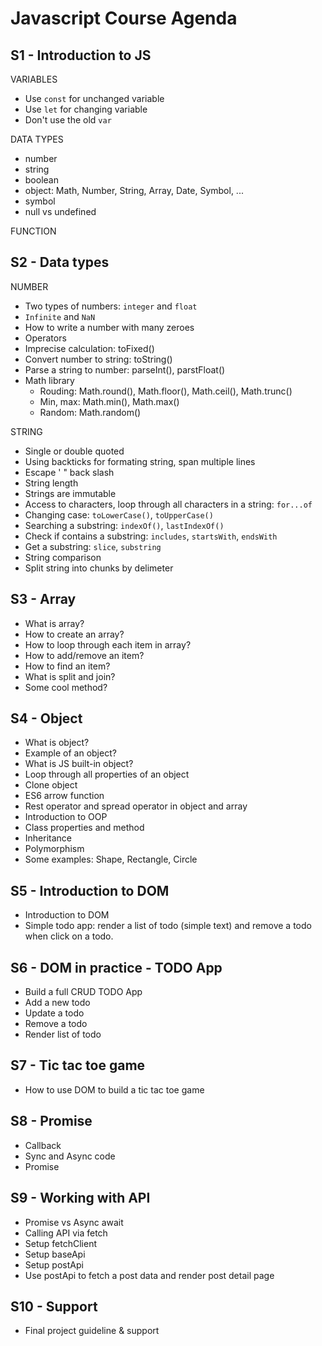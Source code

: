 # Javascript Course Agenda

## S1 - Introduction to JS

VARIABLES
- Use `const` for unchanged variable
- Use `let` for changing variable
- Don't use the old `var`


DATA TYPES
- number
- string
- boolean
- object: Math, Number, String, Array, Date, Symbol, ...
- symbol
- null vs undefined

FUNCTION

## S2 - Data types

NUMBER
- Two types of numbers: `integer` and `float`
- `Infinite` and `NaN`
- How to write a number with many zeroes
- Operators
- Imprecise calculation: toFixed()
- Convert number to string: toString()
- Parse a string to number: parseInt(), parstFloat()
- Math library
   - Rouding: Math.round(), Math.floor(), Math.ceil(), Math.trunc()
   - Min, max: Math.min(), Math.max()
   - Random: Math.random()

STRING
- Single or double quoted
- Using backticks for formating string, span multiple lines
- Escape ' " back slash
- String length
- Strings are immutable
- Access to characters, loop through all characters in a string: `for...of`
- Changing case: `toLowerCase()`, `toUpperCase()`
- Searching a substring: `indexOf()`, `lastIndexOf()`
- Check if contains a substring: `includes`, `startsWith`, `endsWith`
- Get a substring: `slice`, `substring`
- String comparison
- Split string into chunks by delimeter

## S3 - Array

- What is array?
- How to create an array?
- How to loop through each item in array?
- How to add/remove an item?
- How to find an item?
- What is split and join?
- Some cool method?

## S4 - Object

- What is object?
- Example of an object?
- What is JS built-in object?
- Loop through all properties of an object
- Clone object
- ES6 arrow function
- Rest operator and spread operator in object and array
- Introduction to OOP
- Class properties and method
- Inheritance
- Polymorphism
- Some examples: Shape, Rectangle, Circle

## S5 - Introduction to DOM

- Introduction to DOM
- Simple todo app: render a list of todo (simple text) and remove a todo when click on a todo.

## S6 - DOM in practice - TODO App

- Build a full CRUD TODO App
- Add a new todo
- Update a todo
- Remove a todo
- Render list of todo

## S7 - Tic tac toe game

- How to use DOM to build a tic tac toe game

## S8 - Promise

- Callback
- Sync and Async code
- Promise

## S9 - Working with API

- Promise vs Async await
- Calling API via fetch
- Setup fetchClient
- Setup baseApi
- Setup postApi
- Use postApi to fetch a post data and render post detail page

## S10 - Support

- Final project guideline & support
